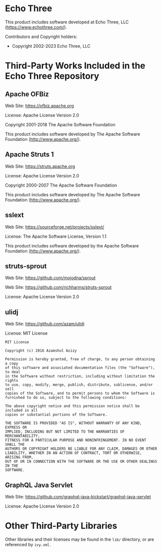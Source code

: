 # Echo Three

This product includes software developed at
Echo Three, LLC (https://www.echothree.com/).

Contributors and Copyright holders:

* Copyright 2002-2023 Echo Three, LLC

# Third-Party Works Included in the Echo Three Repository

## Apache OFBiz

Web Site: https://ofbiz.apache.org

License: Apache License Version 2.0

Copyright 2001-2018 The Apache Software Foundation

This product includes software developed by
The Apache Software Foundation (http://www.apache.org/).

## Apache Struts 1

Web Site: https://struts.apache.org

License: Apache License Version 2.0

Copyright 2000-2007 The Apache Software Foundation

This product includes software developed by
The Apache Software Foundation (http://www.apache.org/).

## sslext

Web Site: https://sourceforge.net/projects/sslext/

License: The Apache Software License, Version 1.1

This product includes software developed by the
Apache Software Foundation (http://www.apache.org/).

## struts-sprout

Web Site: https://github.com/mojodna/sprout

Web Site: https://github.com/richharms/struts-sprout

License: Apache License Version 2.0

## ulidj

Web Site: https://github.com/azam/ulidj

License: MIT License

```
MIT License

Copyright (c) 2016 Azamshul Azizy

Permission is hereby granted, free of charge, to any person obtaining a copy
of this software and associated documentation files (the "Software"), to deal
in the Software without restriction, including without limitation the rights
to use, copy, modify, merge, publish, distribute, sublicense, and/or sell
copies of the Software, and to permit persons to whom the Software is
furnished to do so, subject to the following conditions:

The above copyright notice and this permission notice shall be included in all
copies or substantial portions of the Software.

THE SOFTWARE IS PROVIDED "AS IS", WITHOUT WARRANTY OF ANY KIND, EXPRESS OR
IMPLIED, INCLUDING BUT NOT LIMITED TO THE WARRANTIES OF MERCHANTABILITY,
FITNESS FOR A PARTICULAR PURPOSE AND NONINFRINGEMENT. IN NO EVENT SHALL THE
AUTHORS OR COPYRIGHT HOLDERS BE LIABLE FOR ANY CLAIM, DAMAGES OR OTHER
LIABILITY, WHETHER IN AN ACTION OF CONTRACT, TORT OR OTHERWISE, ARISING FROM,
OUT OF OR IN CONNECTION WITH THE SOFTWARE OR THE USE OR OTHER DEALINGS IN THE
SOFTWARE.
```

## GraphQL Java Servlet

Web Site: https://github.com/graphql-java-kickstart/graphql-java-servlet

License: Apache License Version 2.0

# Other Third-Party Libraries

Other libraries and their licenses may be found in the `lib/` directory,
or are referenced by `ivy.xml`.
